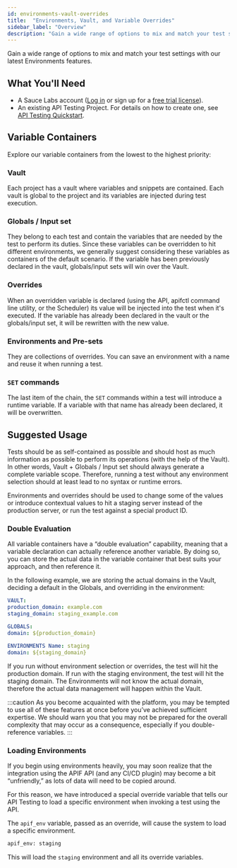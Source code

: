 ```yaml
---
id: environments-vault-overrides
title:  "Environments, Vault, and Variable Overrides"
sidebar_label: "Overview"
description: "Gain a wide range of options to mix and match your test settings with our latest Environments features."
---
```


Gain a wide range of options to mix and match your test settings with our latest Environments features.

## What You'll Need

* A Sauce Labs account ([Log in](https://accounts.saucelabs.com/am/XUI/#login/) or sign up for a [free trial license](https://saucelabs.com/sign-up)).
* An existing API Testing Project. For details on how to create one, see [API Testing Quickstart](/api-testing/quickstart/).


## Variable Containers

Explore our variable containers from the lowest to the highest priority:

### Vault
Each project has a vault where variables and snippets are contained. Each vault is global to the project and its variables are injected during test execution.

### Globals / Input set
They belong to each test and contain the variables that are needed by the test to perform its duties. Since these variables can be overridden to hit different environments, we generally suggest considering these variables as containers of the default scenario. If the variable has been previously declared in the vault, globals/input sets will win over the Vault.

### Overrides
When an overridden variable is declared (using the API, apifctl command line utility, or the Scheduler) its value will be injected into the test when it's executed. If the variable has already been declared in the vault or the globals/input set, it will be rewritten with the new value.

### Environments and Pre-sets
They are collections of overrides. You can save an environment with a name and reuse it when running a test.

### `SET` commands
The last item of the chain, the `SET` commands within a test will introduce a runtime variable. If a variable with that name has already been declared, it will be overwritten.


## Suggested Usage

Tests should be as self-contained as possible and should host as much information as possible to perform its operations (with the help of the Vault). In other words, Vault + Globals / Input set should always generate a complete variable scope. Therefore, running a test without any environment selection should at least lead to no syntax or runtime errors.

Environments and overrides should be used to change some of the values or introduce contextual values to hit a staging server instead of the production server, or run the test against a special product ID.


### Double Evaluation

All variable containers have a “double evaluation” capability, meaning that a variable declaration can actually reference another variable. By doing so, you can store the actual data in the variable container that best suits your approach, and then reference it.

In the following example, we are storing the actual domains in the Vault, deciding a default in the Globals, and overriding in the environment:

```yaml
VAULT:
production_domain: example.com
staging_domain: staging_example.com

GLOBALS:
domain: ${production_domain}

ENVIRONMENTS Name: staging
domain: ${staging_domain}
```

If you run without environment selection or overrides, the test will hit the production domain. If run with the staging environment, the test will hit the staging domain. The Environments will not know the actual domain, therefore the actual data management will happen within the Vault.

:::caution
As you become acquainted with the platform, you may be tempted to use all of these features at once before you’ve achieved sufficient expertise. We should warn you that you may not be prepared for the overall complexity that may occur as a consequence, especially if you double-reference variables.
:::

### Loading Environments

If you begin using environments heavily, you may soon realize that the integration using the APIF API (and any CI/CD plugin) may become a bit “unfriendly,” as lots of data will need to be copied around.

For this reason, we have introduced a special override variable that tells our API Testing to load a specific environment when invoking a test using the API.

The `apif_env` variable, passed as an override, will cause the system to load a specific environment.
```bash
apif_env: staging
```

This will load the `staging` environment and all its override variables.
